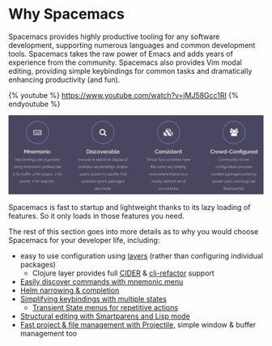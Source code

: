 # Why Spacemacs

Spacemacs provides highly productive tooling for any software development, supporting numerous languages and common development tools.  Spacemacs takes the raw power of Emacs and adds years of experience from the community.  Spacemacs also provides Vim modal editing, providing simple keybindings for common tasks and dramatically enhancing productivity (and fun).

{% youtube %}
https://www.youtube.com/watch?v=jMJ58Gcc1RI
{% endyoutube %}



![Spacemacs - Why?](/images/spacemacs-why-website.png)

Spacemacs is fast to startup and lightweight thanks to its lazy loading of features.  So it only loads in those features you need.

The rest of this section goes into more details as to why you would choose Spacemacs for your developer life, including:

* easy to use configuration using [layers](layers.html) (rather than configuring individual packages)
    * Clojure layer provides full [CIDER](https://github.com/clojure-emacs/cider) & [clj-refactor](https://github.com/clojure-emacs/clj-refactor.el) support
* [Easily discover commands with mnemonic menu](mnemonic-menu.html)
* [Helm narrowing & completion](helm.html)
* [Simplifying keybindings with multiple states](states.html)
    * [Transient State menus for repetitive actions](transient-state-menus.html)
* [Structural editing with Smartparens and Lisp mode](structural-editing.html)
* [Fast project & file management with Projectile](project-file-navigation.html), simple window & buffer management too
